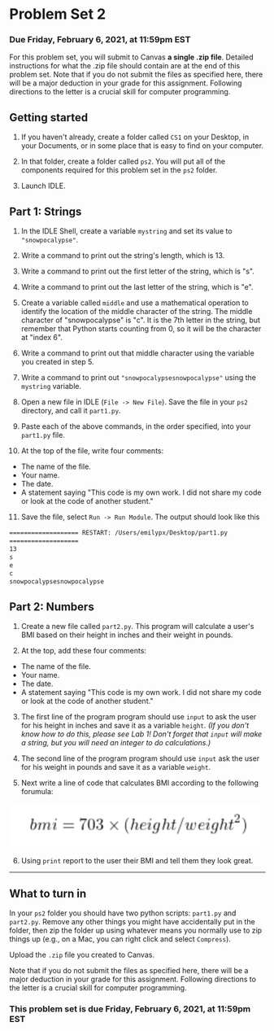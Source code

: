# Problem Set 2
### Due Friday, February 6, 2021, at 11:59pm EST

For this problem set, you will submit to Canvas **a single .zip file**. Detailed instructions for what the .zip file should contain are at the end of this problem set. Note that if you do not submit the files as specified here, there will be a major deduction in your grade for this assignment. Following directions to the letter is a crucial skill for computer programming.

## Getting started

1. If you haven't already, create a folder called `CS1` on your Desktop, in your Documents, or in some place that is easy to find on your computer.

2. In that folder, create a folder called `ps2`. You will put all of the components required for this problem set in the `ps2` folder.

3. Launch IDLE.

## Part 1: Strings

1. In the IDLE Shell, create a variable `mystring` and set its value to `"snowpocalypse"`. 

2. Write a command to print out the string's length, which is 13.

3. Write a command to print out the first letter of the string, which is "s".

4. Write a command to print out the last letter of the string, which is "e".

5. Create a variable called `middle` and use a mathematical operation to identify the location of the middle character of the string. The middle character of "snowpocalypse" is "c". It is the 7th letter in the string, but remember that Python starts counting from 0, so it will be the character at "index 6". 

6. Write a command to print out that middle character using the variable you created in step 5.

7. Write a command to print out `"snowpocalypsesnowpocalypse"` using the `mystring` variable.

8. Open a new file in IDLE (`File -> New File`). Save the file in your `ps2` directory, and call it `part1.py`.

9. Paste each of the above commands, in the order specified, into your `part1.py` file.

10. At the top of the file, write four comments:

* The name of the file.
* Your name.
* The date.
* A statement saying "This code is my own work. I did not share my code or look at the code of another student."

11. Save the file, select `Run -> Run Module`. The output should look like this

```
=================== RESTART: /Users/emilypx/Desktop/part1.py ===================
13
s
e
c
snowpocalypsesnowpocalypse
```


## Part 2: Numbers

1. Create a new file called `part2.py`. This program will calculate a user's BMI based on their height in inches and their weight in pounds.

2. At the top, add these four comments: 

* The name of the file.
* Your name.
* The date.
* A statement saying "This code is my own work. I did not share my code or look at the code of another student."

3. The first line of the program program should use `input` to ask the user for his height in inches and save it as a variable `height`. *(If you don't know how to do this, please see Lab 1! Don't forget that `input` will make a string, but you will need an integer to do calculations.)*

4. The second line of the program program should use `input` ask the user for his weight in pounds and save it as a variable `weight`. 

5. Next write a line of code that calculates BMI according to the following forumula:

<img src="formula.png">

6. Using `print` report to the user their BMI and tell them they look great.

---

## What to turn in
In your `ps2` folder you should have two python scripts: `part1.py` and `part2.py`. Remove any other things you might have accidentally put in the folder, then zip the folder up using whatever means you normally use to zip things up (e.g., on a Mac, you can right click and select `Compress`).

Upload the `.zip` file you created to Canvas. 

Note that if you do not submit the files as specified here, there will be a major deduction in your grade for this assignment. Following directions to the letter is a crucial skill for computer programming.

### This problem set is due Friday, February 6, 2021, at 11:59pm EST



